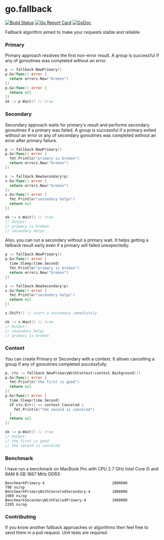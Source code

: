 # go.fallback

[![Build Status](https://travis-ci.org/regeda/go.fallback.svg?branch=master)](https://travis-ci.org/regeda/go.fallback)
[![Go Report Card](https://goreportcard.com/badge/github.com/regeda/go.fallback)](https://goreportcard.com/report/github.com/regeda/go.fallback)
[![GoDoc](https://godoc.org/github.com/regeda/go.fallback?status.svg)](https://godoc.org/github.com/regeda/go.fallback)

Fallback algorithm aimed to make your requests stable and reliable.

### Primary
Primary approach resolves the first non-error result. A group is successful if any of goroutines was completed without an error.
```go
p := fallback.NewPrimary()
p.Go(func() error {
  return errors.New("broken")
})
p.Go(func() error {
  return nil
})
ok := p.Wait() // true
```

### Secondary
Secondary approach waits for primary's result and performs secondary goroutines if a primary was failed.
A group is successful if a primary exited without an error or any of secondary goroutines was completed without an error after primary failure.
```go
p := fallback.NewPrimary()
p.Go(func() error {
  fmt.Println("primary is broken")
  return errors.New("broken")
})

s := fallback.NewSecondary(p)
s.Go(func() error {
  return errors.New("broken")
})
s.Go(func() error {
  fmt.Println("secondary helps")
  return nil
})

ok := s.Wait() // true
// Output:
// primary is broken
// secondary helps
```

Also, you can run a secondary without a primary wait. It helps getting a fallback result early even if a primary will failed unexpectedly.
```go
p := fallback.NewPrimary()
p.Go(func() error {
  time.Sleep(time.Second)
  fmt.Println("primary is broken")
  return errors.New("broken")
})

s := fallback.NewSecondary(p)
s.Go(func() error {
  fmt.Println("secondary helps")
  return nil
})

s.Shift() // start a secondary immediately

ok := s.Wait() // true
// Output:
// secondary helps
// primary is broken
```

### Context
You can create Primary or Secondary with a context. It allows cancelling a group if any of goroutines completed successfully.
```go
p, ctx := fallback.NewPrimaryWithContext(context.Background())
p.Go(func() error {
  fmt.Println("the first is good")
  return nil
})
p.Go(func() error {
  time.Sleep(time.Second)
  if ctx.Err() == context.Canceled {
    fmt.Println("the second is canceled")
  }
  return nil
})

ok := p.Wait() // true
// Output:
// the first is good
// the second is canceled
```

### Benchmark
I have run a benchmark on MacBook Pro with CPU 2.7 GHz Intel Core i5 and RAM 8 GB 1867 MHz DDR3:
```
BenchmarkPrimary-4                               2000000               790 ns/op
BenchmarkPrimaryWithCanceledSecondary-4          1000000              1989 ns/op
BenchmarkSecondaryWithFailedPrimary-4            1000000              2205 ns/op
```

### Contributing
If you know another fallback approaches or algorithms then feel free to send them in a pull request. Unit tests are required.
